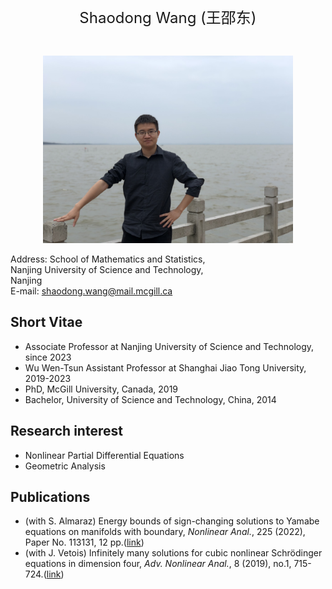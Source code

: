   <br>
   
<p align="center"> 
<font size="5">Shaodong Wang (王邵东)</font><br />
</p>
 
  <br>
  
<p align="center"> 
<img width="400" height="300" src="IMG_2397.jpg"/>
</p>

Address:	School of Mathematics and Statistics,  
Nanjing University of Science and Technology,  
Nanjing  
E-mail:	shaodong.wang@mail.mcgill.ca

## Short Vitae

- Associate Professor at Nanjing University of Science and Technology, since 2023
- Wu Wen-Tsun Assistant Professor at Shanghai Jiao Tong University, 2019-2023
- PhD, McGill University, Canada, 2019
- Bachelor, University of Science and Technology, China, 2014

## Research interest

- Nonlinear Partial Differential Equations
- Geometric Analysis

## Publications

- (with S. Almaraz) Energy bounds of sign-changing solutions to Yamabe equations on manifolds with boundary, _Nonlinear Anal._, 225 (2022), Paper No. 113131, 12 pp.([link](https://arxiv.org/pdf/2205.06588.pdf))
- (with J. Vetois) Infinitely many solutions for cubic nonlinear Schrödinger equations in dimension four, _Adv. Nonlinear Anal._, 8 (2019), no.1, 715-724.([link](https://www.degruyter.com/document/doi/10.1515/anona-2017-0085/html))


 <br>
